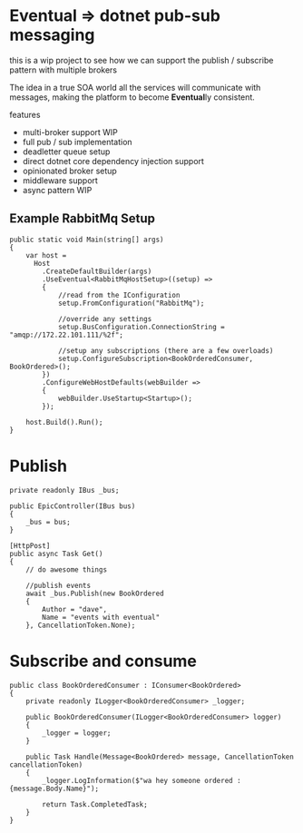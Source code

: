 # Eventual => dotnet pub-sub messaging

this is a wip project to see how we can support the publish / subscribe pattern with multiple brokers

The idea in a true SOA world all the services will communicate with messages, making the platform to become **Eventual**ly consistent.


features

- multi-broker support WIP
- full pub / sub implementation
- deadletter queue setup
- direct dotnet core dependency injection support
- opinionated broker setup
- middleware support
- async pattern WIP

## Example RabbitMq Setup

```
public static void Main(string[] args)
{
    var host = 
      Host
        .CreateDefaultBuilder(args)
        .UseEventual<RabbitMqHostSetup>((setup) =>
        {
            //read from the IConfiguration
            setup.FromConfiguration("RabbitMq");

            //override any settings
            setup.BusConfiguration.ConnectionString = "amqp://172.22.101.111/%2f";

            //setup any subscriptions (there are a few overloads)
            setup.ConfigureSubscription<BookOrderedConsumer, BookOrdered>();
        })
        .ConfigureWebHostDefaults(webBuilder =>
        {
            webBuilder.UseStartup<Startup>();
        });

    host.Build().Run();
}
```

# Publish

```
private readonly IBus _bus;

public EpicController(IBus bus)
{
    _bus = bus;
}

[HttpPost]
public async Task Get()
{
    // do awesome things

    //publish events
    await _bus.Publish(new BookOrdered 
    {
        Author = "dave", 
        Name = "events with eventual"
    }, CancellationToken.None);

```

# Subscribe and consume

```
public class BookOrderedConsumer : IConsumer<BookOrdered>
{
    private readonly ILogger<BookOrderedConsumer> _logger;

    public BookOrderedConsumer(ILogger<BookOrderedConsumer> logger)
    {
        _logger = logger;
    }

    public Task Handle(Message<BookOrdered> message, CancellationToken cancellationToken)
    {
        _logger.LogInformation($"wa hey someone ordered : {message.Body.Name}");

        return Task.CompletedTask;
    }
}
```
